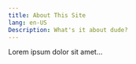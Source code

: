 ```yaml
---
title: About This Site
lang: en-US
Description: What's it about dude?
---
```


Lorem ipsum dolor sit amet...
